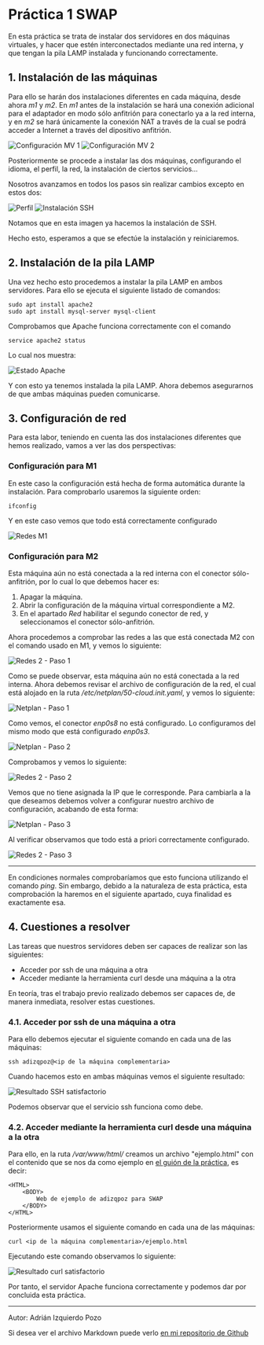 # Práctica 1 SWAP

En esta práctica se trata de instalar dos servidores en dos máquinas virtuales, y hacer que estén interconectados mediante una red interna, y que tengan la pila LAMP instalada y funcionando correctamente.

## 1. Instalación de las máquinas

Para ello se harán dos instalaciones diferentes en cada máquina, desde ahora *m1* y *m2*. En *m1* antes de la instalación se hará una conexión adicional para el adaptador en modo sólo anfitrión para conectarlo ya a la red interna, y en *m2* se hará únicamente la conexión NAT a través de la cual se podrá acceder a Internet a través del dipositivo anfitrión.

![Configuración MV 1](https://raw.githubusercontent.com/adizqpoz/SWAP/master/SWAP/practica1/confswap1.png)
![Configuración MV 2](https://raw.githubusercontent.com/adizqpoz/SWAP/master/SWAP/practica1/confswap2.png)

Posteriormente se procede a instalar las dos máquinas, configurando el idioma, el perfil, la red, la instalación de ciertos servicios...

Nosotros avanzamos en todos los pasos sin realizar cambios excepto en estos dos:

![Perfil](https://raw.githubusercontent.com/adizqpoz/SWAP/master/SWAP/practica1/perfilm1.png)
![Instalación SSH](https://raw.githubusercontent.com/adizqpoz/SWAP/master/SWAP/practica1/ssh.png)

Notamos que en esta imagen ya hacemos la instalación de SSH.

Hecho esto, esperamos a que se efectúe la instalación y reiniciaremos.

## 2. Instalación de la pila LAMP

Una vez hecho esto procedemos a instalar la pila LAMP en ambos servidores. Para ello se ejecuta el siguiente listado de comandos:

~~~
sudo apt install apache2
sudo apt install mysql-server mysql-client
~~~

Comprobamos que Apache funciona correctamente con el comando 

~~~
service apache2 status
~~~

Lo cual nos muestra:

![Estado Apache](https://raw.githubusercontent.com/adizqpoz/SWAP/master/SWAP/practica1/apache.png)

Y con esto ya tenemos instalada la pila LAMP. Ahora debemos asegurarnos de que ambas máquinas pueden comunicarse.

## 3. Configuración de red

Para esta labor, teniendo en cuenta las dos instalaciones diferentes que hemos realizado, vamos a ver las dos perspectivas:

### Configuración para M1

En este caso la configuración está hecha de forma automática durante la instalación. Para comprobarlo usaremos la siguiente orden:

~~~
ifconfig
~~~

Y en este caso vemos que todo está correctamente configurado

![Redes M1](https://raw.githubusercontent.com/adizqpoz/SWAP/master/SWAP/practica1/red1.png)

### Configuración para M2

Esta máquina aún no está conectada a la red interna con el conector sólo-anfitrión, por lo cual lo que debemos hacer es:

1. Apagar la máquina.
2. Abrir la configuración de la máquina virtual correspondiente a M2.
3. En el apartado *Red* habilitar el segundo conector de red, y seleccionamos el conector sólo-anfitrión.

Ahora procedemos a comprobar las redes a las que está conectada M2 con el comando usado en M1, y vemos lo siguiente:

![Redes 2 - Paso 1](https://raw.githubusercontent.com/adizqpoz/SWAP/master/SWAP/practica1/red2.1.png)

Como se puede observar, esta máquina aún no está conectada a la red interna. Ahora debemos revisar el archivo de configuración de la red, el cual está alojado en la ruta */etc/netplan/50-cloud.init.yaml*, y vemos lo siguiente:

![Netplan - Paso 1](https://raw.githubusercontent.com/adizqpoz/SWAP/master/SWAP/practica1/netplan1.png)

Como vemos, el conector *enp0s8* no está configurado. Lo configuramos del mismo modo que está configurado *enp0s3*.

![Netplan - Paso 2](https://raw.githubusercontent.com/adizqpoz/SWAP/master/SWAP/practica1/netplan2.png)

Comprobamos y vemos lo siguiente:

![Redes 2 - Paso 2](https://raw.githubusercontent.com/adizqpoz/SWAP/master/SWAP/practica1/red2.2.png)

Vemos que no tiene asignada la IP que le corresponde. Para cambiarla a la que deseamos debemos volver a configurar nuestro archivo de configuración, acabando de esta forma:

![Netplan - Paso 3](https://raw.githubusercontent.com/adizqpoz/SWAP/master/SWAP/practica1/netplan3.png)

Al verificar observamos que todo está a priori correctamente configurado.

![Redes 2 - Paso 3](https://raw.githubusercontent.com/adizqpoz/SWAP/master/SWAP/practica1/red2.3.png)

***

En condiciones normales comprobaríamos que esto funciona utilizando el comando *ping*. Sin embargo, debido a la naturaleza de esta práctica, esta comprobación la haremos en el siguiente apartado, cuya finalidad es exactamente esa.

## 4. Cuestiones a resolver

Las tareas que nuestros servidores deben ser capaces de realizar son las siguientes:

- Acceder por ssh de una máquina a otra
- Acceder mediante la herramienta curl desde una máquina a la otra

En teoría, tras el trabajo previo realizado debemos ser capaces de, de manera inmediata, resolver estas cuestiones.

### 4.1. Acceder por ssh de una máquina a otra

Para ello debemos ejecutar el siguiente comando en cada una de las máquinas:

~~~
ssh adizqpoz@<ip de la máquina complementaria>
~~~

Cuando hacemos esto en ambas máquinas vemos el siguiente resultado:

![Resultado SSH satisfactorio](https://raw.githubusercontent.com/adizqpoz/SWAP/master/SWAP/practica1/res_ssh.png)

Podemos observar que el servicio ssh funciona como debe.

### 4.2. Acceder mediante la herramienta curl desde una máquina a la otra

Para ello, en la ruta */var/www/html/* creamos un archivo "ejemplo.html" con el contenido que se nos da como ejemplo en [el guión de la práctica](https://pradogrado1920.ugr.es/pluginfile.php/441121/mod_resource/content/1/P1_guion.pdf), es decir:

~~~
<HTML>
    <BODY>
        Web de ejemplo de adizqpoz para SWAP
    </BODY>
</HTML>
~~~

Posteriormente usamos el siguiente comando en cada una de las máquinas:

~~~
curl <ip de la máquina complementaria>/ejemplo.html
~~~

Ejecutando este comando observamos lo siguiente:

![Resultado curl satisfactorio](https://raw.githubusercontent.com/adizqpoz/SWAP/master/SWAP/practica1/res_curl.png)

Por tanto, el servidor Apache funciona correctamente y podemos dar por concluida esta práctica.

***

Autor: Adrián Izquierdo Pozo

Si desea ver el archivo Markdown puede verlo [en mi repositorio de Github](https://github.com/adizqpoz/SWAP/blob/master/SWAP/practica1/practica1.md)
